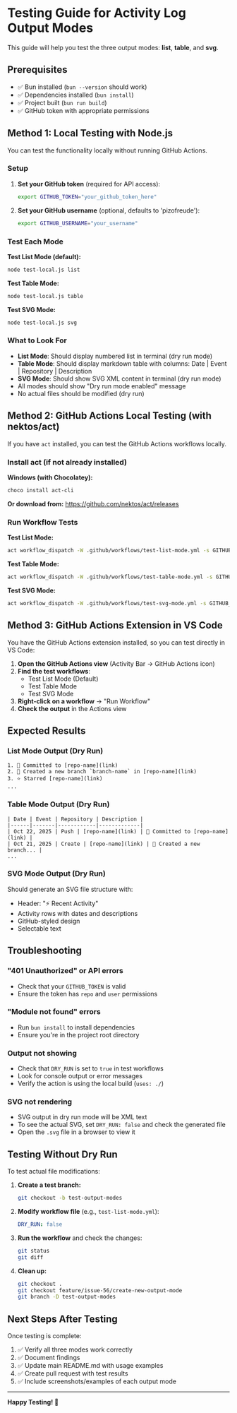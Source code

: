 # Testing Guide for Activity Log Output Modes

This guide will help you test the three output modes: **list**, **table**, and **svg**.

## Prerequisites

- ✅ Bun installed (`bun --version` should work)
- ✅ Dependencies installed (`bun install`)
- ✅ Project built (`bun run build`)
- ✅ GitHub token with appropriate permissions

## Method 1: Local Testing with Node.js

You can test the functionality locally without running GitHub Actions.

### Setup

1. **Set your GitHub token** (required for API access):
   ```bash
   export GITHUB_TOKEN="your_github_token_here"
   ```

2. **Set your GitHub username** (optional, defaults to 'pizofreude'):
   ```bash
   export GITHUB_USERNAME="your_username"
   ```

### Test Each Mode

**Test List Mode (default):**
```bash
node test-local.js list
```

**Test Table Mode:**
```bash
node test-local.js table
```

**Test SVG Mode:**
```bash
node test-local.js svg
```

### What to Look For

- **List Mode**: Should display numbered list in terminal (dry run mode)
- **Table Mode**: Should display markdown table with columns: Date | Event | Repository | Description
- **SVG Mode**: Should show SVG XML content in terminal (dry run mode)
- All modes should show "Dry run mode enabled" message
- No actual files should be modified (dry run)

## Method 2: GitHub Actions Local Testing (with nektos/act)

If you have `act` installed, you can test the GitHub Actions workflows locally.

### Install act (if not already installed)

**Windows (with Chocolatey):**
```bash
choco install act-cli
```

**Or download from:** https://github.com/nektos/act/releases

### Run Workflow Tests

**Test List Mode:**
```bash
act workflow_dispatch -W .github/workflows/test-list-mode.yml -s GITHUB_TOKEN="your_token"
```

**Test Table Mode:**
```bash
act workflow_dispatch -W .github/workflows/test-table-mode.yml -s GITHUB_TOKEN="your_token"
```

**Test SVG Mode:**
```bash
act workflow_dispatch -W .github/workflows/test-svg-mode.yml -s GITHUB_TOKEN="your_token"
```

## Method 3: GitHub Actions Extension in VS Code

You have the GitHub Actions extension installed, so you can test directly in VS Code:

1. **Open the GitHub Actions view** (Activity Bar → GitHub Actions icon)
2. **Find the test workflows**:
   - Test List Mode (Default)
   - Test Table Mode
   - Test SVG Mode
3. **Right-click on a workflow** → "Run Workflow"
4. **Check the output** in the Actions view

## Expected Results

### List Mode Output (Dry Run)
```
1. 📝 Committed to [repo-name](link)
2. 🎉 Created a new branch `branch-name` in [repo-name](link)
3. ⭐ Starred [repo-name](link)
...
```

### Table Mode Output (Dry Run)
```
| Date | Event | Repository | Description |
|------|-------|------------|-------------|
| Oct 22, 2025 | Push | [repo-name](link) | 📝 Committed to [repo-name](link) |
| Oct 21, 2025 | Create | [repo-name](link) | 🎉 Created a new branch... |
...
```

### SVG Mode Output (Dry Run)
Should generate an SVG file structure with:
- Header: "⚡ Recent Activity"
- Activity rows with dates and descriptions
- GitHub-styled design
- Selectable text

## Troubleshooting

### "401 Unauthorized" or API errors
- Check that your `GITHUB_TOKEN` is valid
- Ensure the token has `repo` and `user` permissions

### "Module not found" errors
- Run `bun install` to install dependencies
- Ensure you're in the project root directory

### Output not showing
- Check that `DRY_RUN` is set to `true` in test workflows
- Look for console output or error messages
- Verify the action is using the local build (`uses: ./`)

### SVG not rendering
- SVG output in dry run mode will be XML text
- To see the actual SVG, set `DRY_RUN: false` and check the generated file
- Open the `.svg` file in a browser to view it

## Testing Without Dry Run

To test actual file modifications:

1. **Create a test branch:**
   ```bash
   git checkout -b test-output-modes
   ```

2. **Modify workflow file** (e.g., `test-list-mode.yml`):
   ```yaml
   DRY_RUN: false
   ```

3. **Run the workflow** and check the changes:
   ```bash
   git status
   git diff
   ```

4. **Clean up:**
   ```bash
   git checkout .
   git checkout feature/issue-56/create-new-output-mode
   git branch -D test-output-modes
   ```

## Next Steps After Testing

Once testing is complete:
1. ✅ Verify all three modes work correctly
2. ✅ Document findings
3. ✅ Update main README.md with usage examples
4. ✅ Create pull request with test results
5. ✅ Include screenshots/examples of each output mode

---

**Happy Testing! 🚀**

